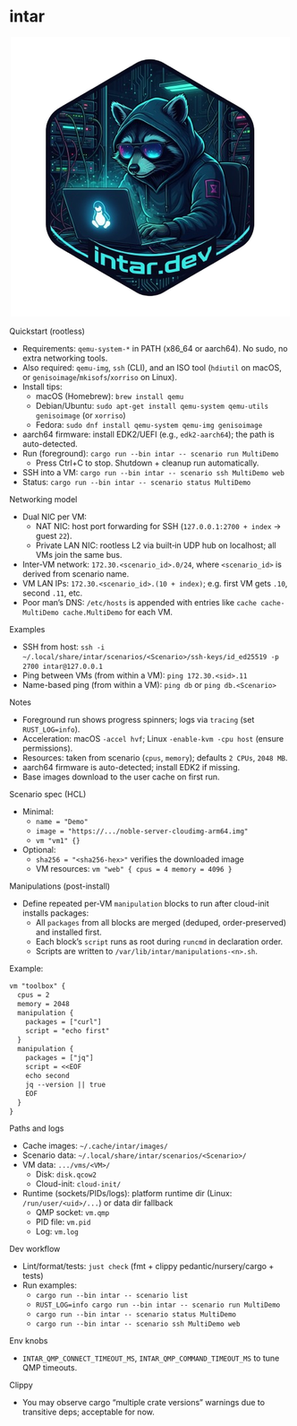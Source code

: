 # intar

<div align="center">
  <img src="assets/logo.png" alt="Intar Logo">
</div>

Quickstart (rootless)
- Requirements: `qemu-system-*` in PATH (x86_64 or aarch64). No sudo, no extra networking tools.
- Also required: `qemu-img`, `ssh` (CLI), and an ISO tool (`hdiutil` on macOS, or `genisoimage`/`mkisofs`/`xorriso` on Linux).
- Install tips:
  - macOS (Homebrew): `brew install qemu`
  - Debian/Ubuntu: `sudo apt-get install qemu-system qemu-utils genisoimage` (or `xorriso`)
  - Fedora: `sudo dnf install qemu-system qemu-img genisoimage`
- aarch64 firmware: install EDK2/UEFI (e.g., `edk2-aarch64`); the path is auto-detected.
- Run (foreground): `cargo run --bin intar -- scenario run MultiDemo`
  - Press Ctrl+C to stop. Shutdown + cleanup run automatically.
- SSH into a VM: `cargo run --bin intar -- scenario ssh MultiDemo web`
- Status: `cargo run --bin intar -- scenario status MultiDemo`

Networking model
- Dual NIC per VM:
  - NAT NIC: host port forwarding for SSH (`127.0.0.1:2700 + index` -> guest `22`).
  - Private LAN NIC: rootless L2 via built‑in UDP hub on localhost; all VMs join the same bus.
- Inter-VM network: `172.30.<scenario_id>.0/24`, where `<scenario_id>` is derived from scenario name.
- VM LAN IPs: `172.30.<scenario_id>.(10 + index)`; e.g. first VM gets `.10`, second `.11`, etc.
- Poor man’s DNS: `/etc/hosts` is appended with entries like `cache cache-MultiDemo cache.MultiDemo` for each VM.

Examples
- SSH from host: `ssh -i ~/.local/share/intar/scenarios/<Scenario>/ssh-keys/id_ed25519 -p 2700 intar@127.0.0.1`
- Ping between VMs (from within a VM): `ping 172.30.<sid>.11`
 - Name-based ping (from within a VM): `ping db` or `ping db.<Scenario>`

Notes
- Foreground run shows progress spinners; logs via `tracing` (set `RUST_LOG=info`).
- Acceleration: macOS `-accel hvf`; Linux `-enable-kvm -cpu host` (ensure permissions).
- Resources: taken from scenario (`cpus`, `memory`); defaults `2 CPUs`, `2048 MB`.
- aarch64 firmware is auto-detected; install EDK2 if missing.
- Base images download to the user cache on first run.

Scenario spec (HCL)
- Minimal:
  - `name = "Demo"`
  - `image = "https://.../noble-server-cloudimg-arm64.img"`
  - `vm "vm1" {}`
- Optional:
  - `sha256 = "<sha256-hex>"` verifies the downloaded image
  - VM resources: `vm "web" { cpus = 4 memory = 4096 }`

Manipulations (post-install)
- Define repeated per-VM `manipulation` blocks to run after cloud-init installs packages:
  - All `packages` from all blocks are merged (deduped, order-preserved) and installed first.
  - Each block’s `script` runs as root during `runcmd` in declaration order.
  - Scripts are written to `/var/lib/intar/manipulations-<n>.sh`.

Example:
```
vm "toolbox" {
  cpus = 2
  memory = 2048
  manipulation {
    packages = ["curl"]
    script = "echo first"
  }
  manipulation {
    packages = ["jq"]
    script = <<EOF
    echo second
    jq --version || true
    EOF
  }
}
```

Paths and logs
- Cache images: `~/.cache/intar/images/`
- Scenario data: `~/.local/share/intar/scenarios/<Scenario>/`
- VM data: `.../vms/<VM>/`
  - Disk: `disk.qcow2`
  - Cloud-init: `cloud-init/`
- Runtime (sockets/PIDs/logs): platform runtime dir (Linux: `/run/user/<uid>/...`) or data dir fallback
  - QMP socket: `vm.qmp`
  - PID file: `vm.pid`
  - Log: `vm.log`

Dev workflow
- Lint/format/tests: `just check` (fmt + clippy pedantic/nursery/cargo + tests)
- Run examples:
  - `cargo run --bin intar -- scenario list`
  - `RUST_LOG=info cargo run --bin intar -- scenario run MultiDemo`
  - `cargo run --bin intar -- scenario status MultiDemo`
  - `cargo run --bin intar -- scenario ssh MultiDemo web`

Env knobs
- `INTAR_QMP_CONNECT_TIMEOUT_MS`, `INTAR_QMP_COMMAND_TIMEOUT_MS` to tune QMP timeouts.

Clippy
- You may observe cargo “multiple crate versions” warnings due to transitive deps; acceptable for now.
